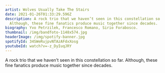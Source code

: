 ```yaml
---
artist: Wolves Usually Take The Stairs
date: 2021-01-26T01:33:29.596Z
description: A rock trio that we haven’t seen in this constellation so far.
  Although, these fine fanatics produce music together since decades.
biography: Yvo Petrzilek, Francesco Romano, Sirio Forabosco.
thumbnail: /img/bandfoto-1148x574.jpg
headerImage: /img/spotify-banner.jpg
spotifyId: 34SWeRujpvNTAzAFdxXosg
youtubeId: watch?v=-z_DyIuqJRY
---
```

A rock trio that we haven’t seen in this constellation so far. Although, these fine fanatics produce music together since decades.